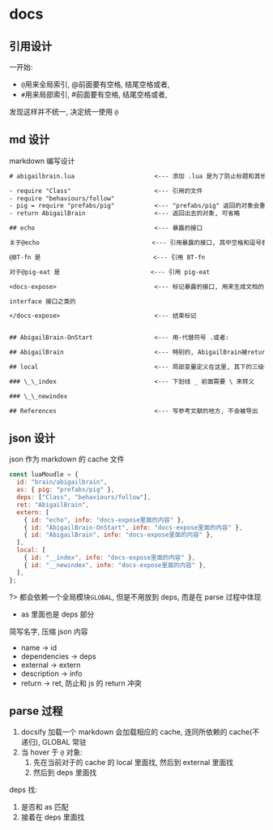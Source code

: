 # docs

## 引用设计

一开始:

- `@`用来全局索引, @前面要有空格, 结尾空格或者,
- `#`用来局部索引, #前面要有空格, 结尾空格或者,

发现这样并不统一, 决定统一使用 `@`

## md 设计

markdown 编写设计

```txt
# abigailbrain.lua                      <--- 添加 .lua 是为了防止标题和其他二级标题名字相同而冲突

- require "Class"                       <--- 引用的文件
- require "behaviours/follow"
- pig = require "prefabs/pig"           <--- "prefabs/pig" 返回的对象会重命名为 pig
- return AbigailBrain                   <--- 返回出去的对象, 可省略

## echo                                 <--- 暴露的接口

关于@echo                               <--- 引用暴露的接口, 其中空格和逗号表示结束整个名字

@BT-fn 是                               <--- 引用 BT-fn

对于@pig-eat 是                         <--- 引用 pig-eat

<docs-expose>                           <--- 标记暴露的接口, 用来生成文档的 cache

interface 接口之类的

</docs-expose>                          <--- 结束标记


## AbigailBrain-OnStart                 <--- 用-代替符号 .或者:

## AbigailBrain                         <--- 特别的, AbigailBrain被return, 虽然是local, 此时应该是 external

## local                                <--- 局部变量定义在这里, 其下的三级标题都是局部变量

### \_\_index                           <--- 下划线 _ 前面需要 \ 来转义

### \_\_newindex

## References                           <--- 写参考文献的地方, 不会被导出
```

## json 设计

json 作为 markdown 的 cache 文件

```js
const luaMoudle = {
  id: "brain/abigailbrain",
  as: { pig: "prefabs/pig" },
  deps: ["Class", "behaviours/follow"],
  ret: "AbigailBrain",
  extern: [
    { id: "echo", info: "docs-expose里面的内容" },
    { id: "AbigailBrain-OnStart", info: "docs-expose里面的内容" },
    { id: "AbigailBrain", info: "docs-expose里面的内容" },
  ],
  local: [
    { id: "__index", info: "docs-expose里面的内容" },
    { id: "__newindex", info: "docs-expose里面的内容" },
  ],
};
```

?> 都会依赖一个全局模块`GLOBAL`, 但是不用放到 deps, 而是在 parse 过程中体现

- as 里面也是 deps 部分

简写名字, 压缩 json 内容

- name -> id
- dependencies -> deps
- external -> extern
- description -> info
- return -> ret, 防止和 js 的 return 冲突

## parse 过程

1. docsify 加载一个 markdown 会加载相应的 cache, 连同所依赖的 cache(不递归), GLOBAL 常驻
2. 当 hover 于 `@` 对象:
   1. 先在当前对于的 cache 的 local 里面找, 然后到 external 里面找
   2. 然后到 deps 里面找

deps 找:

1. 是否和 as 匹配
2. 接着在 deps 里面找
